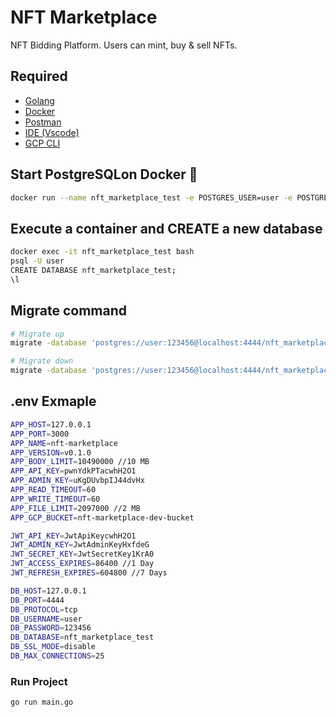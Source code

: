 <h1>NFT Marketplace</h1>
NFT Bidding Platform. Users can mint, buy & sell NFTs.

<h2>Required</h2>
<ul>
    <li><a href="https://go.dev/">Golang</a></li>
    <li><a href="https://www.docker.com/">Docker</a></li>
    <li><a href="https://www.postman.com/">Postman</a></li>
    <li><a href="https://code.visualstudio.com/">IDE (Vscode)</a></li>
    <li><a href="https://cloud.google.com/sdk/docs/install">GCP CLI</a></li>
</ul>

<h2>Start PostgreSQLon Docker 🐋</h2>

```bash
docker run --name nft_marketplace_test -e POSTGRES_USER=user -e POSTGRES_PASSWORD=123456 -p 4444:5432 -d postgres:alpine
```

<h2>Execute a container and CREATE a new database</h2>

```bash
docker exec -it nft_marketplace_test bash 
psql -U user
CREATE DATABASE nft_marketplace_test;
\l
```

<h2>Migrate command</h2>

```bash
# Migrate up
migrate -database 'postgres://user:123456@localhost:4444/nft_marketplace_test?sslmode=disable' -source <path> -verbose up 

# Migrate down
migrate -database 'postgres://user:123456@localhost:4444/nft_marketplace_test?sslmode=disable' -source <path> -verbose down 

```
<h2>.env Exmaple</h2>

```bash
APP_HOST=127.0.0.1
APP_PORT=3000
APP_NAME=nft-marketplace
APP_VERSION=v0.1.0
APP_BODY_LIMIT=10490000 //10 MB
APP_API_KEY=pwnYdkPTacwhH2O1
APP_ADMIN_KEY=uKgDUvbpIJ44dvHx
APP_READ_TIMEOUT=60
APP_WRITE_TIMEOUT=60
APP_FILE_LIMIT=2097000 //2 MB
APP_GCP_BUCKET=nft-marketplace-dev-bucket

JWT_API_KEY=JwtApiKeycwhH2O1
JWT_ADMIN_KEY=JwtAdminKeyHxfdeG
JWT_SECRET_KEY=JwtSecretKey1KrA0
JWT_ACCESS_EXPIRES=86400 //1 Day
JWT_REFRESH_EXPIRES=604800 //7 Days

DB_HOST=127.0.0.1
DB_PORT=4444
DB_PROTOCOL=tcp
DB_USERNAME=user
DB_PASSWORD=123456
DB_DATABASE=nft_marketplace_test
DB_SSL_MODE=disable
DB_MAX_CONNECTIONS=25
```

### Run Project
```bash
go run main.go
```

